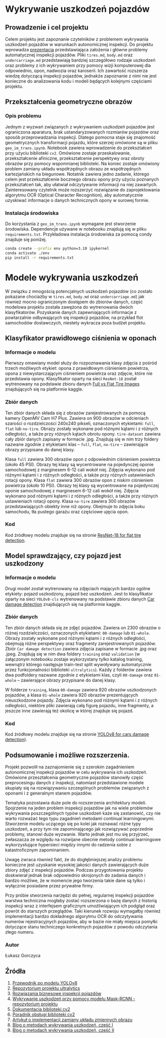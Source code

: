# Wykrywanie uszkodzeń pojazdów

## Prowadzenie i cel projektu

Celem projektu jest zapoznanie czytelników z problemem wykrywania uszkodzeń pojazdów w warunkach autonomicznej inspekcji. Do projektu wprowadza [prezentacja](https://docs.google.com/presentation/d/1P974FfTYzp1ZDD83jIs0dkoAGUXZAxtcDl8DwjqhLTI/edit?usp=sharing) przedstawiająca założenia i główne problemy automatycznej inspekcji pojazdów. Pliki `tires.md`, `body.md` oraz `undercarriage.md` przedstawiają bardziej szczegółowo rodzaje uszkodzeń oraz problemy z ich wykrywaniem przy pomocy wizji komputerowej dla odpowiednio, opon, nadwozia oraz karoserii. Ich zawartość rozszerza wiedzę dotyczącą inspekcji pojazdów, jednakże zapoznanie z nimi nie jest konieczne do analizowania kodu i modeli będących kolejnymi częściami projektu.

## Przekształcenia geometryczne obrazów

### Opis problemu

Jednym z wyzwań związanych z wykrywaniem uszkodzeń pojazdów jest ograniczona aparatura, brak ustandaryzowanych rozmiarów pojazdów oraz sposób przeprowadzania inspekcji. 
Dlatego pomocna staje się znajomość geometrycznych transformacji pojazdu, które szerzej omówione są w pliku `geo_im_trans.ipynb`. Notebook zawiera wprowadzenie do przekształceń przy użyciu biblioteki `cv2`. 
Omówione zostaje przeskalowanie, przekształcenie afiniczne, przekształcenie perspektywy oraz obroty obrazów przy pomocy wspomnianej biblioteki. 
Na koniec zostaje omówiony problem zamiany układu współrzędnych obrazu ze współrzędnych kartezjańskich na biegunowe. 
Notatnik zawiera jedno zadanie, którego celem jest przekształcenie bocznego obrazu opony przy użyciu poznanych przekształceń tak, aby ułatwiał odczytywanie informacji na niej zawartych.
Zainteresowany czytelnik może rozszerzyć rozwiązanie do zaprojektowania algorytmu OCR (Optical Character Recognition), aby automatycznie uzyskiwać informacje o danych technicznych opony w surowej formie.

### Instalacja środowiska

Do korzystania z `geo_im_trans.ipynb` wymagane jest stworzenie środowiska. Dependencje używane w notebooku znajdują się w pliku `requirements.txt`.
Przykładowa instalacja środowiska za pomocą condy znajduje się poniżej.

```bash
conda create --prefix env python=3.10 ipykernel
conda activate ./env
pip install -r requirements.txt
```

# Modele wykrywania uszkodzeń

W związku z mnogością potencjalnych uszkodzeń pojazdów (co zostało pokazane chociażby w `tires.md`, `body.md` oraz `undercarriage.md`) jak również mocno ograniczonym dostępem do zbiorów danych, część modelowa projektu została zawężona do wytrenowania dwóch klasyfikatorów. Pozyskanie danych zapewniających informacje z powtarzalnie odbywających się inspekcji pojazdów, na przykład flot samochodów dostawczych, niestety wykracza poza budżet projektu.

## Klasyfikator prawidłowego ciśnienia w oponach

### Informacje o modelu

Pierwszy omawiany model służy do rozpoznawania klasy zdjęcia z pośród trzech możliwych etykiet: opona z prawidłowym ciśnieniem powietrza, opona z niewystarczającym ciśnieniem powietrza oraz zdjęcie, które nie przedstawia opony. 
Klasyfikator oparty na sieci `ResNet-18` został wytrenowany na podstawie zbioru danych [Full vs Flat Tire Images](https://www.kaggle.com/datasets/rhammell/full-vs-flat-tire-images) znajdujących się na platformie kaggle.

### Zbiór danych

Ten zbiór danych składa się z obrazów zarejestrowanych za pomocą kamery OpenMV Cam H7 Plus. Zawiera on 900 obrazów w odcieniach szarości o rozdzielczości 240x240 pikseli, oznaczonych etykietami: `full`, `flat` lub `no-tire`. Obrazy zostały wykonane pod różnymi kątami i z różnych odległości, a także przy różnych kątach obrotu opony. `tire-dataset` zawiera cały zbiór danych zapisany w formacie .jpg. Znajdują się w nim trzy foldery nazwane zgodnie z etykietami klas – `full`, `flat`, `no-tire` – zawierające obrazy przypisane do danej klasy.

Klasa `full` zawiera 300 obrazów opon z odpowiednim ciśnieniem powietrza (około 45 PSI). Obrazy tej klasy są wycentrowane na pojedynczej oponie samochodowej z marginesem 6-12 cali wokół niej. Zdjęcia wykonano pod różnymi kątami i z różnych odległości, a także przy różnych ustawieniach rotacji opony. Klasa `flat` zawiera 300 obrazów opon z niskim ciśnieniem powietrza (około 10 PSI). Obrazy tej klasy są wycentrowane na pojedynczej oponie samochodowej z marginesem 6-12 cali wokół niej. Zdjęcia wykonano pod różnymi kątami i z różnych odległości, a także przy różnych ustawieniach rotacji opony. Klasa `no-tire` zawiera 300 obrazów przedstawiających obiekty inne niż opony. Obejmuje to zdjęcia boku samochodu, tła pustego garażu oraz częściowe ujęcia opon.

### Kod

Kod źródłowy modelu znajduje się na stronie [ResNet-18 for flat tire detection](https://www.kaggle.com/code/ukaszgorczyca/notebooka782d36f54).

## Model sprawdzający, czy pojazd jest uszkodzony

### Informacje o modelu

Drugi model został wytrenowany na zdjęciach mających bardzo ogólne etykiety: pojazd uszkodzony, pojazd bez uszkodzeń. Jest to klasyfikator oparty na sieci `YOLOv8-cls` wytrenowany na podstawie zbioru danych [Car damage detection](https://www.kaggle.com/datasets/anujms/car-damage-detection) znajdujących się na platformie kaggle.

### Zbiór danych

Ten zbiór danych składa się ze zdjęć pojazdów. Zawiera on 2300 obrazów o różnej rozdzielczości, oznaczonych etykietami: `00-damage` lub `01-whole`. Obrazy zostały wykonane pod różnymi kątami i z różnych odległości, obejmują różne perspektywy oraz fragmenty zarejestrowanych pojazdów. Zbiór `Car damage detection` zawiera zdjęcia zapisane w formacie .jpg oraz .jpeg. Znajdują się w nim dwa foldery `training` oraz `validation` (w załączonym notebooku zostaje wykorzystany tylko katalog training, wewnątrz którego następuje train-test split wywoływany automatycznie przez funkcjonalności biblioteki `ultralytics`). Każdy z folderów zawiera dwa podfoldery nazwane zgodnie z etykietami klas, czyli  `00-damage` oraz `01-whole` – zawierające obrazy przypisane do danej klasy.

W folderze `training`, klasa `00-damage` zawiera 920 obrazów uszkodzonych pojazdów, a klasa `01-whole` zawiera 920 obrazów prezentujących nieuszkodzone pojazdy. Zdjęcia wykonano pod różnymi kątami i z różnych odległości, niektóre pliki zawierają całą figurę pojazdu, inne fragmenty, a jeszcze inne zawierają też okolicę w której znajduje się pojazd.

### Kod

Kod źródłowy modelu znajduje się na stronie [YOLOv8 for cars damage detection](https://www.kaggle.com/code/ukaszgorczyca/notebook1c851a9f24)).

## Podsumowanie i możliwe rozszerzenia.

Projekt pozwolił na zaznajomienie się z szerokim zagadnieniem autonomicznej inspekcji pojazdów w celu wykrywania ich uszkodzeń. 
Omówione przeształcenia geometryczne pojazdów stanowiły część preprocesingu danych z inspekcji, natomiast przedstawione modele skupiały się na rozwiązywaniu szczególnych problemów związanych z oponami i z generalnym stanem pojazdów.

Tematyka pozostawia duże pole do rozszerzenia architektury modeli. 
Spojrzenie na jeden problem inspekcji pojazdów jak na wiele problemów wykrywania poszczególnych typów uszkodzeń każe się zastanowić, czy nie warto rozważać tego typu zagadnień metodami continual learningowymi.
Stworzenie modelu uczącego się po kolei jak roznawać różne typy uszkodzeń, a przy tym nie zapominającego jak rozwiązywać poprzednie problemy, stanowi duże wyzwanie. 
Warto jednak jest mu się przyjrzeć, zwłaszacza ze względu na rozwijane obecnie metody continual learningowe wykorzystujące hypersieci między innymi do radzenia sobie z katastroficznym zapominaniem.

Uwagę zwraca również fakt, że do dogłębniejszej analizy problemu konieczne jest uzyskanie wysokiej jakości danych zawierających duże zbiory zdjęć z inspekcji pojazdów. 
Podczas przygotowania projektu doskwierał jednak brak odpowiednio skrojonych do zadania danych i bardzo możliwe, że w momencie jego tworzenia takie dane są tylko i wyłącznie posiadane przez prywatne firmy.

Przy próbie stworzenia narzędzi do pełnej, regularnej inspekcji pojazdów warstwa techniczna mogłaby zostać rozszerzona o bazę danych z historią inspekcji wraz z interfejsem graficznym umożliwiającym ich podgląd oraz powrót do starszych przeglądów.
Taki kierunek rozwoju wymagałby również implementacji bardzo dokładnego algorytmu OCR do odczytywania numerów rejestracyjnych pojazdów, aby w bazie nie miały miejsca pomyłki dotyczące stanu techniczego konkretnych pojazdów z powodu odczytania złego numeru.

### Autor
Łukasz Gorczyca

## Źródła

1. [Przewodnik po modelu YOLOv8](https://medium.com/data-science/the-comprehensive-guide-to-training-and-running-yolov8-models-on-custom-datasets-22946da259c3)
2. [Repozytorium projektu ultralytics](https://github.com/ultralytics/ultralytics)
3. [Rozwiązania biznesowe inspekcji pojazdów](https://www.uveye.com/)
4. [Wykrywanie uszkodzeń przy pomocy modelu Mask-RCNN - repozytorium projektu](https://github.com/basel-ay/Automated-Car-Damage-Detection)
5. [Dokumentacja biblioteki cv2](https://huningxin.github.io/opencv_docs/da/d54/group__imgproc__transform.html)
6. [Poradnik obsługi biblioteki cv2](https://theailearner.com/image-processing/)
7. [Artykuł o implementacji zamiany układu zmiennych obrazu](https://medium.com/@sharadsiddanagoudar/converting-cartesian-image-to-polar-image-ab8522b72b50)
8. [Blog o metodach wykrywania uszkodzeń, część I](https://inspektlabs.com/blog/car-damage-detection-using-ai-methodology-and-approach-for-high-accuracy/)
9. [Blog o metodach wykrywania uszkodzeń, część II](https://inspektlabs.com/blog/ai-car-damage-detection-how-it-works-part-2/)








